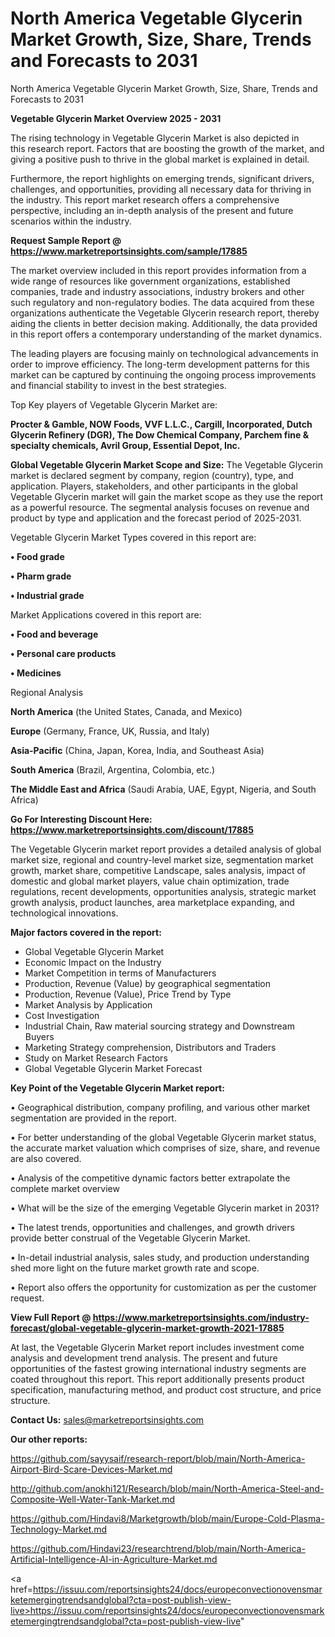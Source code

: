 # North America Vegetable Glycerin Market Growth, Size, Share, Trends and Forecasts to 2031
North America Vegetable Glycerin Market Growth, Size, Share, Trends and Forecasts to 2031

<Strong> Vegetable Glycerin Market Overview 2025 - 2031</strong>

The rising technology in Vegetable Glycerin Market is also depicted in this research report. Factors that are boosting the growth of the market, and giving a positive push to thrive in the global market is explained in detail.

Furthermore, the report highlights on emerging trends, significant drivers, challenges, and opportunities, providing all necessary data for thriving in the industry. This report market research offers a comprehensive perspective, including an in-depth analysis of the present and future scenarios within the industry.

<strong>Request Sample Report @ <a href=https://www.marketreportsinsights.com/sample/17885>https://www.marketreportsinsights.com/sample/17885</a></strong>

The market overview included in this report provides information from a wide range of resources like government organizations, established companies, trade and industry associations, industry brokers and other such regulatory and non-regulatory bodies. The data acquired from these organizations authenticate the Vegetable Glycerin research report, thereby aiding the clients in better decision making. Additionally, the data provided in this report offers a contemporary understanding of the market dynamics.

The leading players are focusing mainly on technological advancements in order to improve efficiency. The long-term development patterns for this market can be captured by continuing the ongoing process improvements and financial stability to invest in the best strategies.

Top Key players of Vegetable Glycerin Market are:

<strong>Procter & Gamble, NOW Foods, VVF L.L.C., Cargill, Incorporated, Dutch Glycerin Refinery (DGR), The Dow Chemical Company, Parchem fine & specialty chemicals, Avril Group, Essential Depot, Inc.</strong>

<strong><b>Global Vegetable Glycerin Market Scope and Size:</b></strong>
The Vegetable Glycerin market is declared segment by company, region (country), type, and application. Players, stakeholders, and other participants in the global Vegetable Glycerin market will gain the market scope as they use the report as a powerful resource. The segmental analysis focuses on revenue and product by type and application and the forecast period of 2025-2031.

Vegetable Glycerin Market Types covered in this report are:

<strong>• Food grade

• Pharm grade

• Industrial grade</strong>

Market Applications covered in this report are:

<strong>• Food and beverage

• Personal care products

• Medicines</strong> 

Regional Analysis

<strong>North America</strong> (the United States, Canada, and Mexico)

<strong>Europe</strong> (Germany, France, UK, Russia, and Italy)

<strong>Asia-Pacific</strong> (China, Japan, Korea, India, and Southeast Asia)

<strong>South America</strong> (Brazil, Argentina, Colombia, etc.)

<strong>The Middle East and Africa</strong> (Saudi Arabia, UAE, Egypt, Nigeria, and South Africa)

<strong>Go For Interesting Discount Here: <a href=https://www.marketreportsinsights.com/discount/17885>https://www.marketreportsinsights.com/discount/17885</a></strong>

The Vegetable Glycerin market report provides a detailed analysis of global market size, regional and country-level market size, segmentation market growth, market share, competitive Landscape, sales analysis, impact of domestic and global market players, value chain optimization, trade regulations, recent developments, opportunities analysis, strategic market growth analysis, product launches, area marketplace expanding, and technological innovations.

<strong><b>Major factors covered in the report:</b></strong>
<ul>
  <li>Global Vegetable Glycerin Market </li>
  <li>Economic Impact on the Industry</li>
  <li>Market Competition in terms of Manufacturers</li>
  <li>Production, Revenue (Value) by geographical segmentation</li>
  <li>Production, Revenue (Value), Price Trend by Type</li>
  <li>Market Analysis by Application</li>
  <li>Cost Investigation</li>
  <li>Industrial Chain, Raw material sourcing strategy and Downstream Buyers</li>
  <li>Marketing Strategy comprehension, Distributors and Traders</li>
  <li>Study on Market Research Factors</li>
  <li>Global Vegetable Glycerin Market Forecast</li>
</ul>

<strong><b>Key Point of the Vegetable Glycerin Market report:</b></strong>

• Geographical distribution, company profiling, and various other market segmentation are provided in the report.

• For better understanding of the global Vegetable Glycerin market status, the accurate market valuation which comprises of size, share, and revenue are also covered.

• Analysis of the competitive dynamic factors better extrapolate the complete market overview

• What will be the size of the emerging Vegetable Glycerin market in 2031?

• The latest trends, opportunities and challenges, and growth drivers provide better construal of the Vegetable Glycerin Market.

• In-detail industrial analysis, sales study, and production understanding shed more light on the future market growth rate and scope.

• Report also offers the opportunity for customization as per the customer request.

<strong><b>View Full Report @ <a href=https://www.marketreportsinsights.com/industry-forecast/global-vegetable-glycerin-market-growth-2021-17885>https://www.marketreportsinsights.com/industry-forecast/global-vegetable-glycerin-market-growth-2021-17885</a></b></strong>


At last, the Vegetable Glycerin Market report includes investment come analysis and development trend analysis. The present and future opportunities of the fastest growing international industry segments are coated throughout this report. This report additionally presents product specification, manufacturing method, and product cost structure, and price structure.

<strong>Contact Us:</strong>
sales@marketreportsinsights.com

<strong>Our other reports:</strong>

<a href=https://github.com/sayysaif/research-report/blob/main/North-America-Airport-Bird-Scare-Devices-Market.md>https://github.com/sayysaif/research-report/blob/main/North-America-Airport-Bird-Scare-Devices-Market.md</a>

<a href=http://github.com/anokhi121/Research/blob/main/North-America-Steel-and-Composite-Well-Water-Tank-Market.md>http://github.com/anokhi121/Research/blob/main/North-America-Steel-and-Composite-Well-Water-Tank-Market.md</a>

<a href=https://github.com/Hindavi8/Marketgrowth/blob/main/Europe-Cold-Plasma-Technology-Market.md>https://github.com/Hindavi8/Marketgrowth/blob/main/Europe-Cold-Plasma-Technology-Market.md</a>

<a href=https://github.com/Hindavi23/researchtrend/blob/main/North-America-Artificial-Intelligence-AI-in-Agriculture-Market.md>https://github.com/Hindavi23/researchtrend/blob/main/North-America-Artificial-Intelligence-AI-in-Agriculture-Market.md</a>

<a href=https://issuu.com/reportsinsights24/docs/europeconvectionovensmarketemergingtrendsandglobal?cta=post-publish-view-live>https://issuu.com/reportsinsights24/docs/europeconvectionovensmarketemergingtrendsandglobal?cta=post-publish-view-live</a>"
